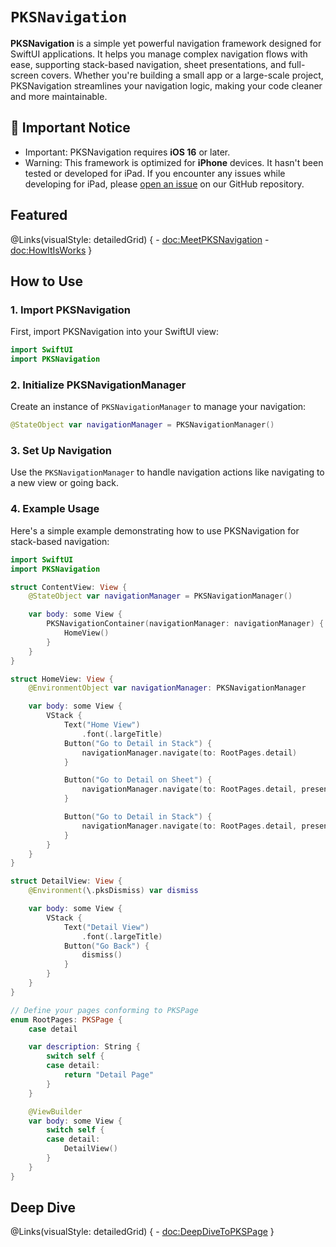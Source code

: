 # ``PKSNavigation``

**PKSNavigation** is a simple yet powerful navigation framework designed for SwiftUI applications. It helps you manage complex navigation flows with ease, supporting stack-based navigation, sheet presentations, and full-screen covers. Whether you're building a small app or a large-scale project, PKSNavigation streamlines your navigation logic, making your code cleaner and more maintainable.

## 🚨 Important Notice

- Important: PKSNavigation requires **iOS 16** or later.
- Warning: This framework is optimized for **iPhone** devices. It hasn't been tested or developed for iPad. If you encounter any issues while developing for iPad, please [open an issue](https://github.com/POIKUS-LLC/PKSNavigation/issues) on our GitHub repository.

## Featured

@Links(visualStyle: detailedGrid) { 
    - <doc:MeetPKSNavigation>
    - <doc:HowItIsWorks>
}

## How to Use

### 1. Import PKSNavigation

First, import PKSNavigation into your SwiftUI view:

```swift
import SwiftUI
import PKSNavigation
```

### 2. Initialize PKSNavigationManager

Create an instance of `PKSNavigationManager` to manage your navigation:

```swift
@StateObject var navigationManager = PKSNavigationManager()
```

### 3. Set Up Navigation

Use the `PKSNavigationManager` to handle navigation actions like navigating to a new view or going back.

### 4. Example Usage

Here's a simple example demonstrating how to use PKSNavigation for stack-based navigation:

```swift
import SwiftUI
import PKSNavigation

struct ContentView: View {
    @StateObject var navigationManager = PKSNavigationManager()

    var body: some View {
        PKSNavigationContainer(navigationManager: navigationManager) {
            HomeView()
        }
    }
}

struct HomeView: View {
    @EnvironmentObject var navigationManager: PKSNavigationManager

    var body: some View {
        VStack {
            Text("Home View")
                .font(.largeTitle)
            Button("Go to Detail in Stack") {
                navigationManager.navigate(to: RootPages.detail)
            }

            Button("Go to Detail on Sheet") {
                navigationManager.navigate(to: RootPages.detail, presentation: .sheet)
            }

            Button("Go to Detail in Stack") {
                navigationManager.navigate(to: RootPages.detail, presentation: .cover)
            }
        }
    }
}

struct DetailView: View {
    @Environment(\.pksDismiss) var dismiss

    var body: some View {
        VStack {
            Text("Detail View")
                .font(.largeTitle)
            Button("Go Back") {
                dismiss()
            }
        }
    }
}

// Define your pages conforming to PKSPage
enum RootPages: PKSPage {
    case detail

    var description: String {
        switch self {
        case detail:
            return "Detail Page"
        }
    }

    @ViewBuilder
    var body: some View {
        switch self {
        case detail:
            DetailView()
        }
    }
}
```

## Deep Dive

@Links(visualStyle: detailedGrid) { 
    - <doc:DeepDiveToPKSPage>
}
